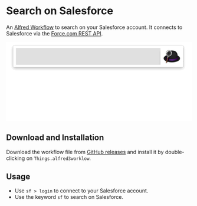 # Search on Salesforce

An [Alfred Workflow](https://www.alfredapp.com/workflows/) to search on your Salesforce account. It connects to Salesforce via the [Force.com REST API](https://developer.salesforce.com/docs/atlas.en-us.api_rest.meta/api_rest/intro_what_is_rest_api.htm).

![Search on Salesforce from your Mac](salesforce-on-mac.gif)

## Download and Installation

Download the workflow file from [GitHub releases](https://github.com/jereze/alfred-salesforce/releases) and install it by double-clicking on `Things.alfred3worklow`.

## Usage

* Use `sf > login` to connect to your Salesforce account.
* Use the keyword `sf` to search on Salesforce.

